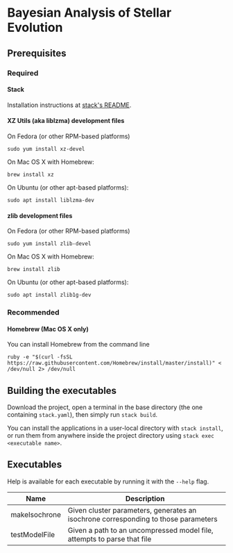 # Bayesian Analysis of Stellar Evolution
## Prerequisites
### Required
#### Stack

Installation instructions at [stack's README](https://docs.haskellstack.org/en/stable/README/).

#### XZ Utils (aka liblzma) development files

On Fedora (or other RPM-based platforms)

```
sudo yum install xz-devel
```

On Mac OS X with Homebrew:

```
brew install xz
```

On Ubuntu (or other apt-based platforms):

```
sudo apt install liblzma-dev
```

#### zlib development files

On Fedora (or other RPM-based platforms)

```
sudo yum install zlib-devel
```

On Mac OS X with Homebrew:

```
brew install zlib
```

On Ubuntu (or other apt-based platforms):

```
sudo apt install zlib1g-dev
```

### Recommended
#### Homebrew (Mac OS X only)

You can install Homebrew from the command line 

```
ruby -e "$(curl -fsSL https://raw.githubusercontent.com/Homebrew/install/master/install)" < /dev/null 2> /dev/null
```

## Building the executables

Download the project, open a terminal in the base directory (the one containing `stack.yaml`), then simply run `stack build`.

You can install the applications in a user-local directory with `stack install`, or run them from anywhere inside the project directory using `stack exec <executable name>`.

## Executables

Help is available for each executable by running it with the `--help` flag.

|Name|Description|
|-|-|
|makeIsochrone|Given cluster parameters, generates an isochrone corresponding to those parameters|
|testModelFile|Given a path to an uncompressed model file, attempts to parse that file|
